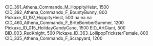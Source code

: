 CID_391_Athena_Commando_M_HoppityHeist, 1500
CID_392_Athena_Commando_F_BountyBunny, 800
Pickaxe_ID_197_HoppityHeist, 500
na
na
na
CID_460_Athena_Commando_F_BriteBomberSummer, 1200
Pickaxe_ID_015_HolidayCandyCane, 1500
EID_ArtGiant, 500
BID_003_RedKnight, 500
Pickaxe_ID_363_LollipopTricksterFemale, 800
CID_335_Athena_Commando_F_Scrapyard, 1200
